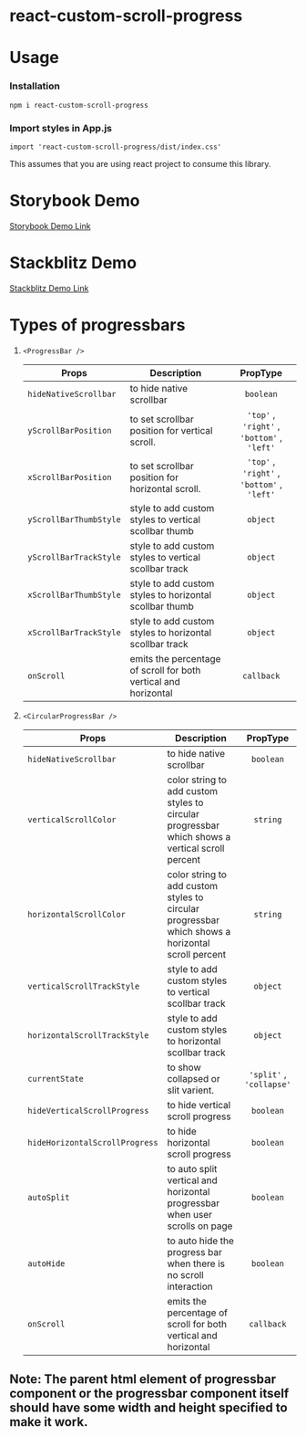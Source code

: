 # react-custom-scroll-progress

# Usage

### Installation

`npm i react-custom-scroll-progress`

### Import styles in App.js

`import 'react-custom-scroll-progress/dist/index.css'`

This assumes that you are using react project to consume this library.

# Storybook Demo

[Storybook Demo Link](https://react-custom-scroll-progress.vercel.app/ "Storybook Link")

# Stackblitz Demo

[Stackblitz Demo Link](https://stackblitz.com/edit/react-ts-7gwrbm?file=App.tsx "Stackblitz Link")

# Types of progressbars

1. `<ProgressBar />`

   | Props                  | Description                                                     |                  PropType                   |
   | ---------------------- | --------------------------------------------------------------- | :-----------------------------------------: |
   | `hideNativeScrollbar`  | to hide native scrollbar                                        |                  `boolean`                  |
   | `yScrollBarPosition`   | to set scrollbar position for vertical scroll.                  | `'top'` , `'right'` , `'bottom'` , `'left'` |
   | `xScrollBarPosition`   | to set scrollbar position for horizontal scroll.                | `'top'` , `'right'` , `'bottom'` , `'left'` |
   | `yScrollBarThumbStyle` | style to add custom styles to vertical scollbar thumb           |                  `object`                   |
   | `yScrollBarTrackStyle` | style to add custom styles to vertical scollbar track           |                  `object`                   |
   | `xScrollBarThumbStyle` | style to add custom styles to horizontal scollbar thumb         |                  `object`                   |
   | `xScrollBarTrackStyle` | style to add custom styles to horizontal scollbar track         |                  `object`                   |
   | `onScroll`             | emits the percentage of scroll for both vertical and horizontal |                 `callback`                  |

2. `<CircularProgressBar />`

   | Props                          | Description                                                                                       |         PropType         |
   | ------------------------------ | ------------------------------------------------------------------------------------------------- | :----------------------: |
   | `hideNativeScrollbar`          | to hide native scrollbar                                                                          |        `boolean`         |
   | `verticalScrollColor`          | color string to add custom styles to circular progressbar which shows a vertical scroll percent   |         `string`         |
   | `horizontalScrollColor`        | color string to add custom styles to circular progressbar which shows a horizontal scroll percent |         `string`         |
   | `verticalScrollTrackStyle`     | style to add custom styles to vertical scollbar track                                             |         `object`         |
   | `horizontalScrollTrackStyle`   | style to add custom styles to horizontal scollbar track                                           |         `object`         |
   | `currentState`                 | to show collapsed or slit varient.                                                                | `'split'` , `'collapse'` |
   | `hideVerticalScrollProgress`   | to hide vertical scroll progress                                                                  |        `boolean`         |
   | `hideHorizontalScrollProgress` | to hide horizontal scroll progress                                                                |        `boolean`         |
   | `autoSplit`                    | to auto split vertical and horizontal progressbar when user scrolls on page                       |        `boolean`         |
   | `autoHide`                     | to auto hide the progress bar when there is no scroll interaction                                 |        `boolean`         |
   | `onScroll`                     | emits the percentage of scroll for both vertical and horizontal                                   |        `callback`        |

## Note: The parent html element of progressbar component or the progressbar component itself should have some width and height specified to make it work.
